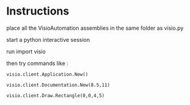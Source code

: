 

# Instructions

place all the VisioAutomation assemblies in the same folder as visio.py

start a python interactive session

run
    import visio

then try commands like :

    visio.client.Application.New()

    visio.client.Documentation.New(8.5,11)

    visio.client.Draw.Rectangle(0,0,4,5)

    

